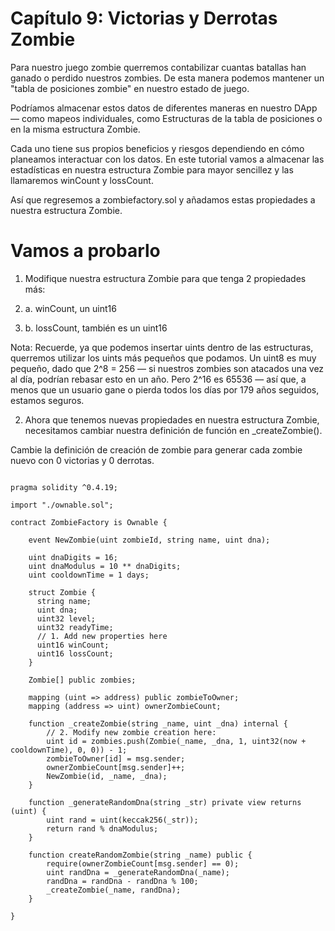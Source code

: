 # Capítulo 9: Victorias y Derrotas Zombie
Para nuestro juego zombie querremos contabilizar cuantas batallas han ganado o perdido nuestros zombies. De esta manera podemos mantener un "tabla de posiciones zombie" en nuestro estado de juego.

Podríamos almacenar estos datos de diferentes maneras en nuestro DApp — como mapeos individuales, como Estructuras de la tabla de posiciones o en la misma estructura Zombie.

Cada uno tiene sus propios beneficios y riesgos dependiendo en cómo planeamos interactuar con los datos. En este tutorial vamos a almacenar las estadísticas en nuestra estructura Zombie para mayor sencillez y las llamaremos winCount y lossCount.

Así que regresemos a zombiefactory.sol y añadamos estas propiedades a nuestra estructura Zombie.

# Vamos a probarlo
1. Modifique nuestra estructura Zombie para que tenga 2 propiedades más:

1. a. winCount, un uint16

1. b. lossCount, también es un uint16

Nota: Recuerde, ya que podemos insertar uints dentro de las estructuras, querremos utilizar los uints más pequeños que podamos. Un uint8 es muy pequeño, dado que 2^8 = 256 — si nuestros zombies son atacados una vez al día, podrían rebasar esto en un año. Pero 2^16 es 65536 — así que, a menos que un usuario gane o pierda todos los días por 179 años seguidos, estamos seguros.

2. Ahora que tenemos nuevas propiedades en nuestra estructura Zombie, necesitamos cambiar nuestra definición de función en _createZombie().

Cambie la definición de creación de zombie para generar cada zombie nuevo con 0 victorias y 0 derrotas.

```

pragma solidity ^0.4.19;

import "./ownable.sol";

contract ZombieFactory is Ownable {

    event NewZombie(uint zombieId, string name, uint dna);

    uint dnaDigits = 16;
    uint dnaModulus = 10 ** dnaDigits;
    uint cooldownTime = 1 days;

    struct Zombie {
      string name;
      uint dna;
      uint32 level;
      uint32 readyTime;
      // 1. Add new properties here
      uint16 winCount;
      uint16 lossCount;
    }

    Zombie[] public zombies;

    mapping (uint => address) public zombieToOwner;
    mapping (address => uint) ownerZombieCount;

    function _createZombie(string _name, uint _dna) internal {
        // 2. Modify new zombie creation here:
        uint id = zombies.push(Zombie(_name, _dna, 1, uint32(now + cooldownTime), 0, 0)) - 1;
        zombieToOwner[id] = msg.sender;
        ownerZombieCount[msg.sender]++;
        NewZombie(id, _name, _dna);
    }

    function _generateRandomDna(string _str) private view returns (uint) {
        uint rand = uint(keccak256(_str));
        return rand % dnaModulus;
    }

    function createRandomZombie(string _name) public {
        require(ownerZombieCount[msg.sender] == 0);
        uint randDna = _generateRandomDna(_name);
        randDna = randDna - randDna % 100;
        _createZombie(_name, randDna);
    }

}
```
